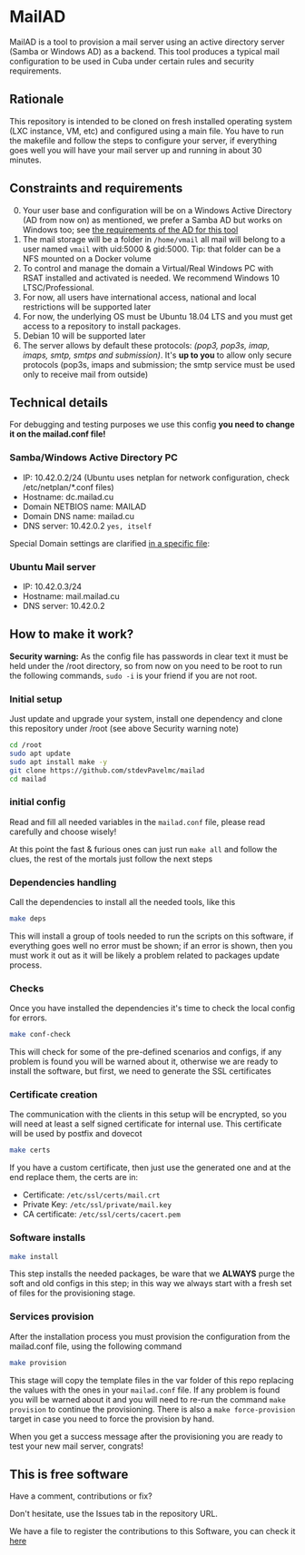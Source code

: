 # MailAD

MailAD is a tool to provision a mail server using an active directory server (Samba or Windows AD) as a backend. This tool produces a typical mail configuration to be used in Cuba under certain rules and security requirements.

## Rationale

This repository is intended to be cloned on fresh installed operating system (LXC instance, VM, etc) and configured using a main file. You have to run the makefile and follow the steps to configure your server, if everything goes well you will have your mail server up and running in about 30 minutes.

## Constraints and requirements

0. Your user base and configuration will be on a Windows Active Directory (AD from now on) as mentioned, we prefer a Samba AD but works on Windows too; see [the requirements of the AD for this tool](AD_Requirements.md)
0. The mail storage will be a folder in `/home/vmail` all mail will belong to a user named `vmail` with uid:5000 & gid:5000. Tip: that folder can be a NFS mounted on a Docker volume
0. To control and manage the domain a Virtual/Real Windows PC with RSAT installed and activated is needed. We recommend Windows 10 LTSC/Professional.
0. For now, all users have international access, national and local restrictions will be supported later
0. For now, the underlying OS must be Ubuntu 18.04 LTS and you must get access to a repository to install packages.
0. Debian 10 will be supported later
0. The server allows by default these protocols: _(pop3, pop3s, imap, imaps, smtp, smtps and submission)_. It's **up to you** to allow only secure protocols (pop3s, imaps and submission; the smtp service must be used only to receive mail from outside)

## Technical details

For debugging and testing purposes we use this config **you need to change it on the mailad.conf file!**

### Samba/Windows Active Directory PC

- IP: 10.42.0.2/24  (Ubuntu uses netplan for network configuration, check /etc/netplan/*.conf files)
- Hostname: dc.mailad.cu
- Domain NETBIOS name: MAILAD
- Domain DNS name: mailad.cu
- DNS server: 10.42.0.2 `yes, itself`

Special Domain settings are clarified [in a specific file](AD_Requirements.md):

### Ubuntu Mail server

- IP: 10.42.0.3/24
- Hostname: mail.mailad.cu
- DNS server: 10.42.0.2

## How to make it work?

**Security warning:** As the config file has passwords in clear text it must be held under the /root directory, so from now on you need to be root to run the following commands, `sudo -i` is your friend if you are not root.

### Initial setup

Just update and upgrade your system, install one dependency and clone this repository under /root (see above Security warning note)

``` sh
cd /root
sudo apt update
sudo apt install make -y
git clone https://github.com/stdevPavelmc/mailad
cd mailad
```

### initial config

Read and fill all needed variables in the `mailad.conf` file, please read carefully and choose wisely!

At this point the fast & furious ones can just run `make all` and follow the clues, the rest of the mortals just follow the next steps 

### Dependencies handling

Call the dependencies to install all the needed tools, like this

``` sh
make deps
```

This will install a group of tools needed to run the scripts on this software, if everything goes well no error must be shown; if an error is shown, then you must work it out as it will be likely a problem related to packages update process.

### Checks

Once you have installed the dependencies it's time to check the local config for errors.

``` sh
make conf-check
```

This will check for some of the pre-defined scenarios and configs, if any problem is found you will be warned about it, otherwise we are ready to install the software, but first, we need to generate the SSL certificates

### Certificate creation

The communication with the clients in this setup will be encrypted, so you will need at least a self signed certificate for internal use. This certificate will be used by postfix and dovecot


``` sh
make certs
```

If you have a custom certificate, then just use the generated one and at the end replace them, the certs are in:

- Certificate: `/etc/ssl/certs/mail.crt`
- Private Key: `/etc/ssl/private/mail.key`
- CA certificate: `/etc/ssl/certs/cacert.pem`

### Software installs

``` sh
make install
```

This step installs the needed packages, be ware that we **ALWAYS** purge the soft and old configs in this step; in this way we always start with a fresh set of files for the provisioning stage.

### Services provision

After the installation process you must provision the configuration from the mailad.conf file, using the following command


``` sh
make provision
```

This stage will copy the template files in the var folder of this repo replacing the values with the ones in your `mailad.conf` file. If any problem is found you will be warned about it and you will need to re-run the command `make provision` to continue the provisioning. There is also a `make force-provision` target in case you need to force the provision by hand.

When you get a success message after the provisioning you are ready to test your new mail server, congrats!

## This is free software

Have a comment, contributions or fix?

Don't hesitate, use the Issues tab in the repository URL.

We have a file to register the contributions to this Software, you can check it [here](Contributors.md)
